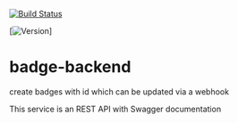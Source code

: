 [![Build Status](https://drone.julina.ch/api/badges/sybnex/badge-backend/status.svg)](https://drone.julina.ch/sybnex/badge-backend)

[![Version](https://badge.julina.ch/1f2afea1)]

# badge-backend
create badges with id which can be updated via a webhook

This service is an REST API with Swagger documentation
